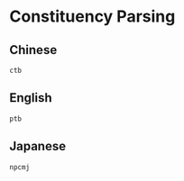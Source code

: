 # Constituency Parsing

## Chinese
```{toctree}
ctb
```

## English
```{toctree}
ptb
```

## Japanese
```{toctree}
npcmj
```

